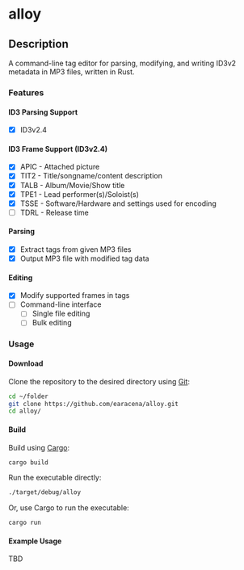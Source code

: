 # alloy

## Description

A command-line tag editor for parsing, modifying, and writing ID3v2 metadata in MP3 files, written in Rust.

### Features

#### ID3 Parsing Support

* [x] ID3v2.4

#### ID3 Frame Support (ID3v2.4)

* [x] APIC - Attached picture
* [x] TIT2 - Title/songname/content description
* [x] TALB - Album/Movie/Show title
* [x] TPE1 - Lead performer(s)/Soloist(s)
* [x] TSSE - Software/Hardware and settings used for encoding
* [ ] TDRL - Release time

#### Parsing

* [x] Extract tags from given MP3 files
* [x] Output MP3 file with modified tag data

#### Editing

* [x] Modify supported frames in tags
* [ ] Command-line interface
  * [ ] Single file editing
  * [ ] Bulk editing

### Usage

#### Download

Clone the repository to the desired directory using [Git](https://git-scm.com/):

```bash
cd ~/folder
git clone https://github.com/earacena/alloy.git
cd alloy/
```

#### Build

Build using [Cargo](https://rustup.rs/):

```bash
cargo build
```

Run the executable directly:

```bash
./target/debug/alloy
```

Or, use Cargo to run the executable:

```bash
cargo run
```

#### Example Usage

TBD
